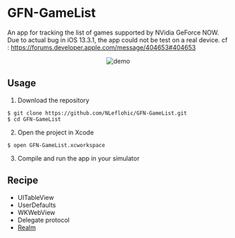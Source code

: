 #  GFN-GameList 
An app for tracking the list of games supported by NVidia GeForce NOW.<br/>
Due to actual bug in iOS 13.3.1, the app could not be test on a real device.
cf : https://forums.developer.apple.com/message/404653#404653

<p align="center"><img src="https://media.giphy.com/media/XzjWhqExw5P4TThyjA/source.gif" alt="demo"/></p>

## Usage

1) Download the repository

```
$ git clone https://github.com/NLeflohic/GFN-GameList.git
$ cd GFN-GameList
```

2) Open the project in Xcode

```
$ open GFN-GameList.xcworkspace
```

3) Compile and run the app in your simulator


## Recipe
* UITableView
* UserDefaults
* WKWebView
* Delegate protocol
* [Realm](https://realm.io) 






